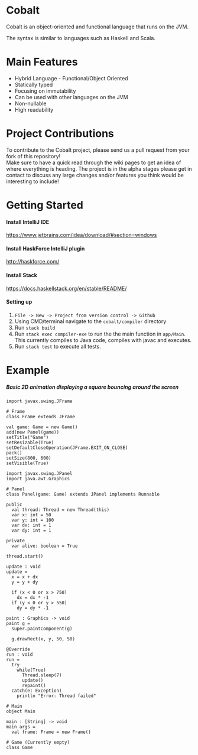 # Cobalt

Cobalt is an object-oriented and functional language that runs on the JVM.

The syntax is similar to languages such as Haskell and Scala.  

# Main Features
* Hybrid Language - Functional/Object Oriented
* Statically typed
* Focusing on immutability
* Can be used with other languages on the JVM
* Non-nullable
* High readability    

# Project Contributions
To contribute to the Cobalt project, please send us a pull request from your fork of this repository!  
Make sure to have a quick read through the wiki pages to get an idea of where everything is heading. The project is in the alpha stages please get in contact to discuss any large changes and/or features you think would be interesting to include!

# Getting Started

#### Install IntelliJ IDE
https://www.jetbrains.com/idea/download/#section=windows

#### Install HaskForce IntelliJ plugin
http://haskforce.com/

#### Install Stack 
https://docs.haskellstack.org/en/stable/README/

#### Setting up
1. `File -> New -> Project from version control -> Github`
2. Using CMD/terminal navigate to the `cobalt/compiler` directory 
3. Run `stack build` 
4. Run `stack exec compiler-exe` to run the the main function in `app/Main`. This currently compiles to Java code, compiles with javac and executes.
5. Run `stack test` to execute all tests. 

# Example 
##### Basic 2D animation displaying a square bouncing around the screen
```
import javax.swing.JFrame

# Frame
class Frame extends JFrame

val game: Game = new Game()
add(new Panel(game))
setTitle("Game")
setResizable(True)
setDefaultCloseOperation(JFrame.EXIT_ON_CLOSE)
pack()
setSize(800, 600)
setVisible(True)
```
```
import javax.swing.JPanel
import java.awt.Graphics

# Panel
class Panel(game: Game) extends JPanel implements Runnable

public
  val thread: Thread = new Thread(this)
  var x: int = 50
  var y: int = 100
  var dx: int = 1
  var dy: int = 1

private
  var alive: boolean = True

thread.start()

update : void
update =
  x = x + dx
  y = y + dy

  if (x < 0 or x > 750)
    dx = dx * -1
  if (y < 0 or y > 550)
    dy = dy * -1

paint : Graphics -> void
paint g =
  super.paintComponent(g)

  g.drawRect(x, y, 50, 50)

@Override
run : void
run =
  try
    while(True)
      Thread.sleep(7)
      update()
      repaint()
  catch(e: Exception)
    println "Error: Thread failed"
```
```
# Main
object Main

main : [String] -> void
main args =
  val frame: Frame = new Frame()
```
```
# Game (Currently empty)
class Game
```
